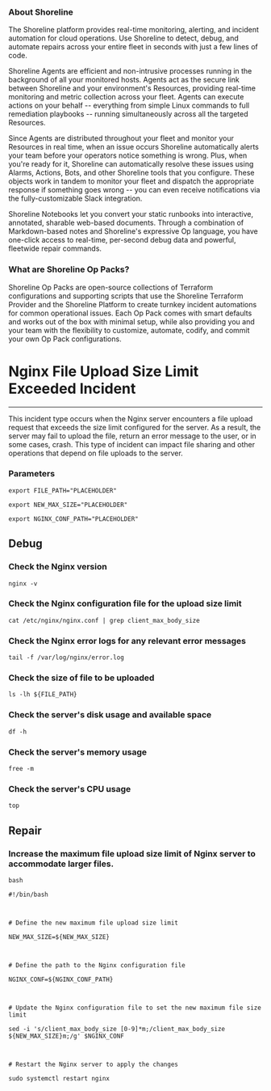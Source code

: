 
### About Shoreline
The Shoreline platform provides real-time monitoring, alerting, and incident automation for cloud operations. Use Shoreline to detect, debug, and automate repairs across your entire fleet in seconds with just a few lines of code.

Shoreline Agents are efficient and non-intrusive processes running in the background of all your monitored hosts. Agents act as the secure link between Shoreline and your environment's Resources, providing real-time monitoring and metric collection across your fleet. Agents can execute actions on your behalf -- everything from simple Linux commands to full remediation playbooks -- running simultaneously across all the targeted Resources.

Since Agents are distributed throughout your fleet and monitor your Resources in real time, when an issue occurs Shoreline automatically alerts your team before your operators notice something is wrong. Plus, when you're ready for it, Shoreline can automatically resolve these issues using Alarms, Actions, Bots, and other Shoreline tools that you configure. These objects work in tandem to monitor your fleet and dispatch the appropriate response if something goes wrong -- you can even receive notifications via the fully-customizable Slack integration.

Shoreline Notebooks let you convert your static runbooks into interactive, annotated, sharable web-based documents. Through a combination of Markdown-based notes and Shoreline's expressive Op language, you have one-click access to real-time, per-second debug data and powerful, fleetwide repair commands.

### What are Shoreline Op Packs?
Shoreline Op Packs are open-source collections of Terraform configurations and supporting scripts that use the Shoreline Terraform Provider and the Shoreline Platform to create turnkey incident automations for common operational issues. Each Op Pack comes with smart defaults and works out of the box with minimal setup, while also providing you and your team with the flexibility to customize, automate, codify, and commit your own Op Pack configurations.

# Nginx File Upload Size Limit Exceeded Incident
---

This incident type occurs when the Nginx server encounters a file upload request that exceeds the size limit configured for the server. As a result, the server may fail to upload the file, return an error message to the user, or in some cases, crash. This type of incident can impact file sharing and other operations that depend on file uploads to the server.

### Parameters
```shell
export FILE_PATH="PLACEHOLDER"

export NEW_MAX_SIZE="PLACEHOLDER"

export NGINX_CONF_PATH="PLACEHOLDER"
```

## Debug

### Check the Nginx version
```shell
nginx -v
```

### Check the Nginx configuration file for the upload size limit
```shell
cat /etc/nginx/nginx.conf | grep client_max_body_size
```

### Check the Nginx error logs for any relevant error messages
```shell
tail -f /var/log/nginx/error.log
```

### Check the size of file to be uploaded
```shell
ls -lh ${FILE_PATH}
```

### Check the server's disk usage and available space
```shell
df -h
```

### Check the server's memory usage
```shell
free -m
```

### Check the server's CPU usage
```shell
top
```

## Repair

### Increase the maximum file upload size limit of Nginx server to accommodate larger files.
```shell
bash

#!/bin/bash



# Define the new maximum file upload size limit

NEW_MAX_SIZE=${NEW_MAX_SIZE}



# Define the path to the Nginx configuration file

NGINX_CONF=${NGINX_CONF_PATH}



# Update the Nginx configuration file to set the new maximum file size limit

sed -i 's/client_max_body_size [0-9]*m;/client_max_body_size ${NEW_MAX_SIZE}m;/g' $NGINX_CONF



# Restart the Nginx server to apply the changes

sudo systemctl restart nginx




```